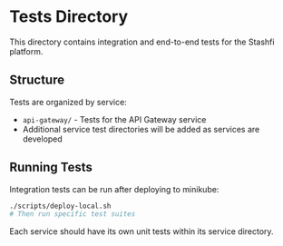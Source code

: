 # Tests Directory

This directory contains integration and end-to-end tests for the Stashfi platform.

## Structure

Tests are organized by service:
- `api-gateway/` - Tests for the API Gateway service
- Additional service test directories will be added as services are developed

## Running Tests

Integration tests can be run after deploying to minikube:
```bash
./scripts/deploy-local.sh
# Then run specific test suites
```

Each service should have its own unit tests within its service directory.
